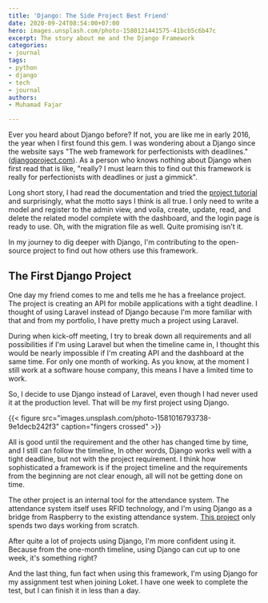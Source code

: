 ```yaml
---
title: 'Django: The Side Project Best Friend'
date: 2020-09-24T08:54:00+07:00
hero: images.unsplash.com/photo-1580121441575-41bcb5c6b47c
excerpt: The story about me and the Django Framework
categories:
- journal
tags:
- python
- django
- tech
- journal
authors:
- Muhamad Fajar

---
```

Ever you heard about Django before? If not, you are like me in early 2016, the year when I first found this gem. I was wondering about a Django since the website says "The web framework for perfectionists with deadlines." ([djangoproject.com](https://www.djangoproject.com)). As a person who knows nothing about Django when first read that is like, "really? I must learn this to find out this framework is really for perfectionists with deadlines or just a gimmick".

Long short story, I had read the documentation and tried the [project tutorial](https://docs.djangoproject.com/en/3.1/intro/tutorial01/) and surprisingly, what the motto says I think is all true. I only need to write a model and register to the admin view, and voila, create, update, read, and delete the related model complete with the dashboard, and the login page is ready to use. Oh, with the migration file as well. Quite promising isn't it.

In my journey to dig deeper with Django, I'm contributing to the open-source project to find out how others use this framework.

## The First Django Project

One day my friend comes to me and tells me he has a freelance project. The project is creating an API for mobile applications with a tight deadline. I thought of using Laravel instead of Django because I'm more familiar with that and from my portfolio, I have pretty much a project using Laravel.

During when kick-off meeting, I try to break down all requirements and all possibilities if I'm using Laravel but when the timeline came in, I thought this would be nearly impossible if I'm creating API and the dashboard at the same time. For only one month of working. As you know, at the moment I still work at a software house company, this means I have a limited time to work.

So, I decide to use Django instead of Laravel, even though I had never used it at the production level. That will be my first project using Django.

{{< figure src="images.unsplash.com/photo-1581016793738-9e1decb242f3" caption="fingers crossed" >}}

All is good until the requirement and the other has changed time by time, and I still can follow the timeline, In other words, Django works well with a tight deadline, but not with the project requirement. I think how sophisticated a framework is if the project timeline and the requirements from the beginning are not clear enough, all will not be getting done on time.

The other project is an internal tool for the attendance system. The attendance system itself uses RFID technology, and I'm using Django as a bridge from Raspberry to the existing attendance system. [This project](https://github.com/muhfajar/sshub-middleware) only spends two days working from scratch.

After quite a lot of projects using Django, I'm more confident using it. Because from the one-month timeline, using Django can cut up to one week, it's something right?

And the last thing, fun fact when using this framework, I'm using Django for my assignment test when joining Loket. I have one week to complete the test, but I can finish it in less than a day.

